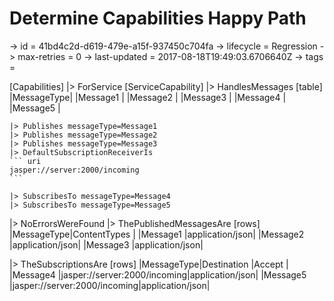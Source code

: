 # Determine Capabilities Happy Path

-> id = 41bd4c2d-d619-479e-a15f-937450c704fa
-> lifecycle = Regression
-> max-retries = 0
-> last-updated = 2017-08-18T19:49:03.6706640Z
-> tags = 

[Capabilities]
|> ForService
    [ServiceCapability]
    |> HandlesMessages
        [table]
        |MessageType|
        |Message1   |
        |Message2   |
        |Message3   |
        |Message4   |
        |Message5   |

    |> Publishes messageType=Message1
    |> Publishes messageType=Message2
    |> Publishes messageType=Message3
    |> DefaultSubscriptionReceiverIs
    ``` uri
    jasper://server:2000/incoming
    ```

    |> SubscribesTo messageType=Message4
    |> SubscribesTo messageType=Message5

|> NoErrorsWereFound
|> ThePublishedMessagesAre
    [rows]
    |MessageType|ContentTypes    |
    |Message1   |application/json|
    |Message2   |application/json|
    |Message3   |application/json|

|> TheSubscriptionsAre
    [rows]
    |MessageType|Destination                  |Accept          |
    |Message4   |jasper://server:2000/incoming|application/json|
    |Message5   |jasper://server:2000/incoming|application/json|

~~~
